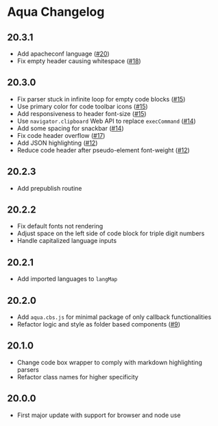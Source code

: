 # Aqua Changelog

## 20.3.1

- Add apacheconf language ([#20](https://github.com/ignatiusmb/aqua/pull/20))
- Fix empty header causing whitespace ([#18](https://github.com/ignatiusmb/aqua/pull/18))

## 20.3.0

- Fix parser stuck in infinite loop for empty code blocks ([#15](https://github.com/ignatiusmb/aqua/pull/15))
- Use primary color for code toolbar icons ([#15](https://github.com/ignatiusmb/aqua/pull/15))
- Add responsiveness to header font-size ([#15](https://github.com/ignatiusmb/aqua/pull/15))
- Use `navigator.clipboard` Web API to replace `execCommand` ([#14](https://github.com/ignatiusmb/aqua/pull/14))
- Add some spacing for snackbar ([#14](https://github.com/ignatiusmb/aqua/pull/14))
- Fix code header overflow ([#17](https://github.com/ignatiusmb/aqua/pull/17))
- Add JSON highlighting ([#12](https://github.com/ignatiusmb/aqua/pull/12))
- Reduce code header after pseudo-element font-weight ([#12](https://github.com/ignatiusmb/aqua/pull/12))

## 20.2.3

- Add prepublish routine

## 20.2.2

- Fix default fonts not rendering
- Adjust space on the left side of code block for triple digit numbers
- Handle capitalized language inputs

## 20.2.1

- Add imported languages to `langMap`

## 20.2.0

- Add `aqua.cbs.js` for minimal package of only callback functionalities
- Refactor logic and style as folder based components ([#9](https://github.com/ignatiusmb/aqua/pull/9))

## 20.1.0

- Change code box wrapper to comply with markdown highlighting parsers
- Refactor class names for higher specificity

## 20.0.0

- First major update with support for browser and node use
